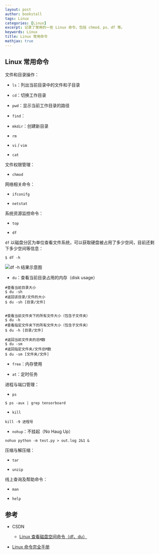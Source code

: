 ```yaml
---
layout: post
author: bookstall
tags: Linux
categories: [Linux]
excerpt: 记录了常用的一些 Linux 命令，包括 chmod、ps、df 等。
keywords: Linux
title: Linux 常用命令
mathjax: true
---
```


## Linux 常用命令

文件和目录操作：

- `ls`：列出当前目录中的文件和子目录

- `cd`：切换工作目录

- `pwd`：显示当前工作目录的路径

- `find`：

- `mkdir`：创建新目录

- `rm`

- `vi` / `vim`

- `cat`

文件权限管理：

- `chmod`

网络相关命令：

- `ifconifg`

- `netstat`

系统资源监控命令：

- `top`

- `df`

`df` 以磁盘分区为单位查看文件系统，可以获取硬盘被占用了多少空间，目前还剩下多少空间等信息：

```shell
$ df -h 
```

![df -h 结果示意图](https://img-blog.csdnimg.cn/20210111134855846.png)

- `du`：查看当前目录占用的内存（disk usage）

```shell
#查看当前目录大小
$ du -sh
#返回该目录/文件的大小
$ du -sh [目录/文件]


#查看当前文件夹下的所有文件大小（包含子文件夹）
$ du -h
#查看指定文件夹下的所有文件大小（包含子文件夹）
$ du -h [目录/文件]

#返回当前文件夹的总M数
$ du -sm
#返回指定文件夹/文件总M数
$ du -sm [文件夹/文件]
```

- `free`：内存使用

- `at`：定时任务

进程与端口管理：

- `ps`

```shell
$ ps -aux | grep tensorboard
```

- `kill`

```shell
kill -9 进程号
```

- `nohup`：不挂起（No Haug Up）

```shell
nohuo python -m test.py > out.log 2&1 &
```

压缩与解压缩：

- `tar`

- `unzip`

线上查询及帮助命令：

- `man`

- `help`



## 参考

- CSDN
  
  - [Linux 查看磁盘空间命令（df、du）](https://blog.csdn.net/jadeandplum/article/details/112466387)

- [Linux 命令完全手册](https://www.freecodecamp.org/chinese/news/the-linux-commands-handbook/)
